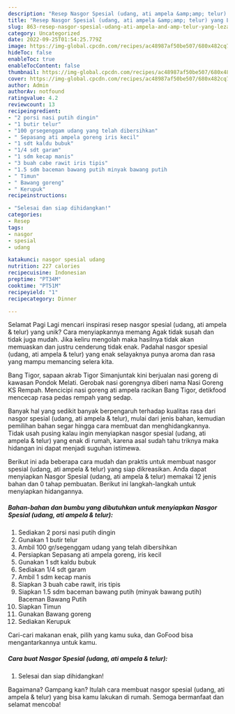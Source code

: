 ```yaml
---
description: "Resep Nasgor Spesial (udang, ati ampela &amp;amp; telur) yang Lezat, Lezat"
title: "Resep Nasgor Spesial (udang, ati ampela &amp;amp; telur) yang Lezat, Lezat"
slug: 863-resep-nasgor-spesial-udang-ati-ampela-and-amp-telur-yang-lezat-lezat
category: Uncategorized
date: 2022-09-25T01:54:25.779Z
image: https://img-global.cpcdn.com/recipes/ac48987af50be507/680x482cq70/nasgor-spesial-udang-ati-ampela-telur-foto-resep-utama.jpg
hideToc: false
enableToc: true
enableTocContent: false
thumbnail: https://img-global.cpcdn.com/recipes/ac48987af50be507/680x482cq70/nasgor-spesial-udang-ati-ampela-telur-foto-resep-utama.jpg
cover: https://img-global.cpcdn.com/recipes/ac48987af50be507/680x482cq70/nasgor-spesial-udang-ati-ampela-telur-foto-resep-utama.jpg
author: Admin
authorAv: notfound
ratingvalue: 4.2
reviewcount: 13
recipeingredient:
- "2 porsi nasi putih dingin"
- "1 butir telur"
- "100 grsegenggam udang yang telah dibersihkan"
- " Sepasang ati ampela goreng iris kecil"
- "1 sdt kaldu bubuk"
- "1/4 sdt garam"
- "1 sdm kecap manis"
- "3 buah cabe rawit iris tipis"
- "1.5 sdm baceman bawang putih minyak bawang putih                      Baceman Bawang Putih"
- " Timun"
- " Bawang goreng"
- " Kerupuk"
recipeinstructions:

- "Selesai dan siap dihidangkan!"
categories:
- Resep
tags:
- nasgor
- spesial
- udang

katakunci: nasgor spesial udang 
nutrition: 227 calories
recipecuisine: Indonesian
preptime: "PT34M"
cooktime: "PT51M"
recipeyield: "1"
recipecategory: Dinner

---
```



Selamat Pagi Lagi mencari inspirasi resep nasgor spesial (udang, ati ampela &amp; telur) yang unik? Cara menyiapkannya memang Agak tidak susah dan tidak juga mudah. Jika keliru mengolah maka hasilnya tidak akan memuaskan dan justru cenderung tidak enak. Padahal nasgor spesial (udang, ati ampela &amp; telur) yang enak selayaknya punya aroma dan rasa yang mampu memancing selera kita.


Bang Tigor, sapaan akrab Tigor Simanjuntak kini berjualan nasi goreng di kawasan Pondok Melati. Gerobak nasi gorengnya diberi nama Nasi Goreng KS Rempah. Mencicipi nasi goreng ati ampela racikan Bang Tigor, detikfood mencecap rasa pedas rempah yang sedap.

Banyak hal yang sedikit banyak berpengaruh terhadap kualitas rasa dari nasgor spesial (udang, ati ampela &amp; telur), mulai dari jenis bahan, kemudian pemilihan bahan segar hingga cara membuat dan menghidangkannya. Tidak usah pusing kalau ingin menyiapkan nasgor spesial (udang, ati ampela &amp; telur) yang enak di rumah, karena asal sudah tahu triknya maka hidangan ini dapat menjadi suguhan istimewa.


Berikut ini ada beberapa cara mudah dan praktis untuk membuat nasgor spesial (udang, ati ampela &amp; telur) yang siap dikreasikan. Anda dapat menyiapkan Nasgor Spesial (udang, ati ampela &amp; telur) memakai 12 jenis bahan dan 0 tahap pembuatan. Berikut ini langkah-langkah untuk menyiapkan hidangannya.

<!--inarticleads1-->

##### Bahan-bahan dan bumbu yang dibutuhkan untuk menyiapkan Nasgor Spesial (udang, ati ampela &amp; telur):

1. Sediakan 2 porsi nasi putih dingin
1. Gunakan 1 butir telur
1. Ambil 100 gr/segenggam udang yang telah dibersihkan
1. Persiapkan  Sepasang ati ampela goreng, iris kecil
1. Gunakan 1 sdt kaldu bubuk
1. Sediakan 1/4 sdt garam
1. Ambil 1 sdm kecap manis
1. Siapkan 3 buah cabe rawit, iris tipis
1. Siapkan 1.5 sdm baceman bawang putih (minyak bawang putih)                      Baceman Bawang Putih
1. Siapkan  Timun
1. Gunakan  Bawang goreng
1. Sediakan  Kerupuk


Cari-cari makanan enak, pilih yang kamu suka, dan GoFood bisa mengantarkannya untuk kamu. 

<!--inarticleads2-->

##### Cara buat Nasgor Spesial (udang, ati ampela &amp; telur):


1. Selesai dan siap dihidangkan!



Bagaimana? Gampang kan? Itulah cara membuat nasgor spesial (udang, ati ampela &amp; telur) yang bisa kamu lakukan di rumah. Semoga bermanfaat dan selamat mencoba!
